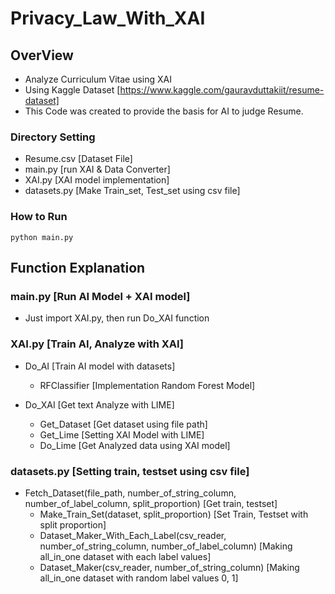 # Privacy_Law_With_XAI

## OverView

- Analyze Curriculum Vitae using XAI
- Using Kaggle Dataset [https://www.kaggle.com/gauravduttakiit/resume-dataset]
- This Code was created to provide the basis for AI to judge Resume.



### Directory Setting

- Resume.csv [Dataset File]
- main.py [run XAI & Data Converter]
- XAI.py [XAI model implementation]
- datasets.py [Make Train_set, Test_set using csv file]



### How to Run

```
python main.py
```



## Function Explanation

### main.py [Run AI Model + XAI model]

- Just import XAI.py, then run Do_XAI function



### XAI.py [Train AI, Analyze with XAI]

- Do_AI [Train AI model with datasets]
  - RFClassifier [Implementation Random Forest Model]



- Do_XAI [Get text Analyze with LIME]
  - Get_Dataset [Get dataset using file path]
  - Get_Lime [Setting XAI Model with LIME]
  - Do_Lime [Get Analyzed data using XAI model]



### datasets.py [Setting train, testset using csv file]

- Fetch_Dataset(file_path, number_of_string_column, number_of_label_column, split_proportion) [Get train, testset]
  - Make_Train_Set(dataset, split_proportion) [Set Train, Testset with split proportion]
  - Dataset_Maker_With_Each_Label(csv_reader, number_of_string_column, number_of_label_column) [Making all_in_one dataset with each label values]
  - Dataset_Maker(csv_reader, number_of_string_column) [Making all_in_one dataset with random label values 0, 1]

